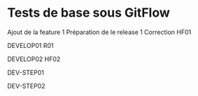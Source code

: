 # Tests de base sous GitFlow
Ajout de la feature 1
Préparation de le release 1
Correction HF01

DEVELOP01
R01

DEVELOP02
HF02

DEV-STEP01

DEV-STEP02